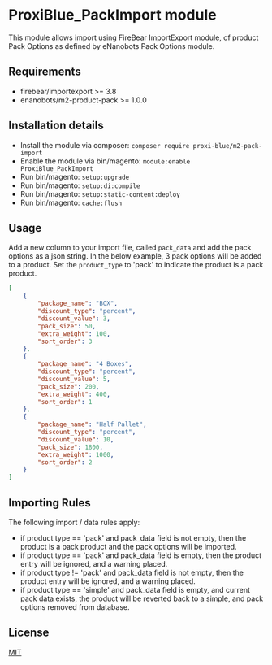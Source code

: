 # ProxiBlue_PackImport module

This module allows import using FireBear ImportExport module, of product Pack Options as defined by eNanobots Pack Options module.


## Requirements

* firebear/importexport >= 3.8
* enanobots/m2-product-pack >= 1.0.0

## Installation details

* Install the module via composer: ```composer require proxi-blue/m2-pack-import```
* Enable the module via bin/magento: ```module:enable ProxiBlue_PackImport```
* Run bin/magento: ```setup:upgrade```
* Run bin/magento: ```setup:di:compile```
* Run bin/magento: ```setup:static-content:deploy```
* Run bin/magento: ```cache:flush```

## Usage

Add a new column to your import file, called `pack_data` and add the pack options as a json string.
In the below example, 3 pack options will be added to a product.
Set the ```product_type``` to 'pack' to indicate the product is a pack product.

```json
[
    {
        "package_name": "BOX",
        "discount_type": "percent",
        "discount_value": 3,
        "pack_size": 50,
        "extra_weight": 100,
        "sort_order": 3
    },
    {
        "package_name": "4 Boxes",
        "discount_type": "percent",
        "discount_value": 5,
        "pack_size": 200,
        "extra_weight": 400,
        "sort_order": 1
    },
    {
        "package_name": "Half Pallet",
        "discount_type": "percent",
        "discount_value": 10,
        "pack_size": 1800,
        "extra_weight": 1000,
        "sort_order": 2
    }
]
```

## Importing Rules

The following import / data rules apply:

* if product type == 'pack' and pack_data field is not empty, then the product is a pack product and the pack options will be imported.
* if product type == 'pack' and pack_data field is empty, then the product entry will be ignored, and a warning placed.
* if product type != 'pack' and pack_data field is not empty, then the product entry will be ignored, and a warning placed.
* if product type == 'simple' and pack_data field is empty, and current pack data exists, the product will be reverted back to a simple, and pack options removed from database.

## License

[MIT](https://opensource.org/licenses/MIT)
